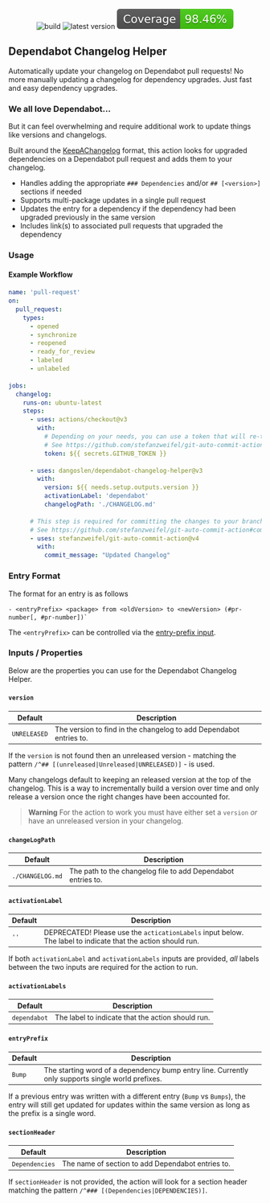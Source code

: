   <p align="center">
    <img src="https://github.com/dangoslen/dependabot-changelog-helper/actions/workflows/pull-request.yml/badge.svg" alt="build" />
    <img src="https://img.shields.io/github/v/release/dangoslen/dependabot-changelog-helper?color=orange&label=Latest" alt="latest version" />
    <img src="./coverage/badge.svg" alt="coverage badge" />
</p>

## Dependabot Changelog Helper

Automatically update your changelog on Dependabot pull requests! No more manually updating a changelog for dependency upgrades. Just fast and easy dependency upgrades.

### We all love Dependabot...

But it can feel overwhelming and require additional work to update things like versions and changelogs.

Built around the [KeepAChangelog](https://keepachangelog.com/) format, this action looks for upgraded dependencies on a Dependabot pull request and adds them to your changelog. 

- Handles adding the appropriate `### Dependencies` and/or `## [<version>]` sections if needed
- Supports multi-package updates in a single pull request
- Updates the entry for a dependency if the dependency had been upgraded previously in the same version
- Includes link(s) to associated pull requests that upgraded the dependency

### Usage

#### Example Workflow

```yaml
name: 'pull-request'
on:
  pull_request:
    types:
      - opened
      - synchronize
      - reopened
      - ready_for_review
      - labeled
      - unlabeled

jobs:
  changelog:
    runs-on: ubuntu-latest
    steps:
      - uses: actions/checkout@v3
        with:
          # Depending on your needs, you can use a token that will re-trigger workflows
          # See https://github.com/stefanzweifel/git-auto-commit-action#commits-of-this-action-do-not-trigger-new-workflow-runs
          token: ${{ secrets.GITHUB_TOKEN }}

      - uses: dangoslen/dependabot-changelog-helper@v3
        with:
          version: ${{ needs.setup.outputs.version }}
          activationLabel: 'dependabot'
          changelogPath: './CHANGELOG.md'

      # This step is required for committing the changes to your branch. 
      # See https://github.com/stefanzweifel/git-auto-commit-action#commits-of-this-action-do-not-trigger-new-workflow-runs 
      - uses: stefanzweifel/git-auto-commit-action@v4
        with:
          commit_message: "Updated Changelog"
```

### Entry Format

The format for an entry is as follows

```
- <entryPrefix> <package> from <oldVersion> to <newVersion> (#pr-number[, #pr-number])`
```

The `<entryPrefix>` can be controlled via the [entry-prefix input](#entryprefix).

### Inputs / Properties

Below are the properties you can use for the Dependabot Changelog Helper.

#### `version`

| Default      | Description                                                        |
| ------------ | ------------------------------------------------------------------ |
| `UNRELEASED` | The version to find in the changelog to add Dependabot entries to. |

If the `version` is not found then an unreleased version - matching the pattern `/^## [(unreleased|Unreleased|UNRELEASED)]` - is used.

Many changelogs default to keeping an released version at the top of the changelog.
This is a way to incrementally build a version over time and only release a version once the right changes have been accounted for.

> **Warning**
> For the action to work you must have either set a `version` _or_ have an unreleased version in your changelog.

#### `changeLogPath`

| Default          | Description                                                  |
| ---------------- | ------------------------------------------------------------ |
| `./CHANGELOG.md` | The path to the changelog file to add Dependabot entries to. |

#### `activationLabel`

| Default  | Description                                                                                                  |
| -------- | ------------------------------------------------------------------------------------------------------------ |
| `''`     | DEPRECATED! Please use the `acticationLabels` input below. The label to indicate that the action should run. |

If both `activationLabel` and `activationLabels` inputs are provided, _all_ labels between the two inputs are required for the action to run.
 
#### `activationLabels`

| Default      | Description                                       |
| ------------ | ------------------------------------------------- |
| `dependabot` | The label to indicate that the action should run. |

#### `entryPrefix`

| Default      | Description                                                                                       |
| ------------ | ------------------------------------------------------------------------------------------------- |
| `Bump`       | The starting word of a dependency bump entry line. Currently only supports single world prefixes. |

If a previous entry was written with a different entry (`Bump` vs `Bumps`), the entry will still get updated for updates within the same version as long as the prefix is a single word. 

#### `sectionHeader`

| Default        | Description                                       |
| -------------- | ------------------------------------------------- |
| `Dependencies` | The name of section to add Dependabot entries to. |

If `sectionHeader` is not provided, the action will look for a section header matching the pattern `/^### [(Dependencies|DEPENDENCIES)]`.
